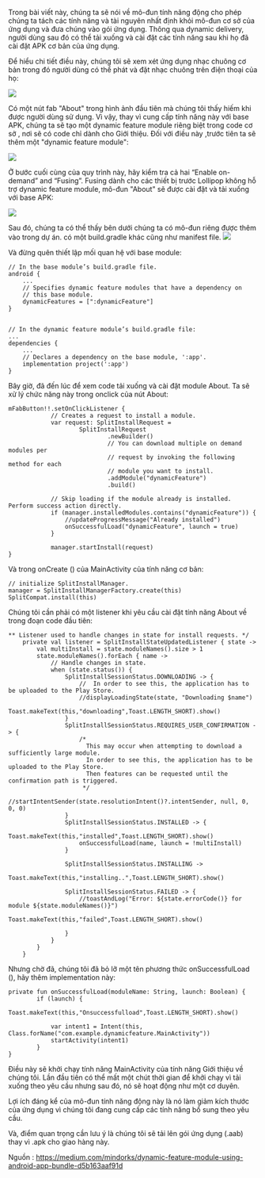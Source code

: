 Trong bài viết này, chúng ta sẽ nói về mô-đun tính năng động cho phép chúng ta tách các tính năng và tài nguyên nhất định khỏi mô-đun cơ sở của ứng dụng và đưa chúng vào gói ứng dụng. Thông qua dynamic delivery, người dùng sau đó có thể tải xuống và cài đặt các tính năng sau khi họ đã cài đặt APK cơ bản của ứng dụng.

Để hiểu chi tiết điều này, chúng tôi sẽ xem xét ứng dụng nhạc chuông cơ bản trong đó người dùng có thể phát và đặt nhạc chuông trên điện thoại của họ:

![](https://cdn-images-1.medium.com/max/800/1*afTQMgnq9LJ436ZpcipXLQ.png)

Có một nút fab "About" trong hình ảnh đầu tiên mà chúng tôi thấy hiếm khi được người dùng sử dụng. Vì vậy, thay vì cung cấp tính năng này với base APK, chúng ta sẽ tạo một dynamic feature module riêng biệt trong code cơ sở , nơi sẽ có code chỉ dành cho Giới thiệu. Đối với điều này ,trước tiên ta sẽ thêm một "dynamic feature module":

![](https://cdn-images-1.medium.com/max/800/1*u3ybq2sMUdT7XdomhA06BQ.png)

Ở bước cuối cùng của quy trình này, hãy kiểm tra cả hai “Enable on-demand” and “Fusing”. 
Fusing dành cho các thiết bị trước Lollipop không hỗ trợ dynamic feature module, mô-đun "About"  sẽ được cài đặt và tải xuống với base APK:

![](https://cdn-images-1.medium.com/max/800/1*R8J4UVuJNVgy-6xOTZV6yg.png)

Sau đó, chúng ta có thể thấy bên dưới chúng ta có mô-đun riêng được thêm vào trong dự án. có một build.gradle khác cũng như manifest file.
![](https://cdn-images-1.medium.com/max/800/1*YCqDW-_zudsQkwzcN-ODwQ.png)

Và đừng quên thiết lập mối quan hệ với base module:
```
// In the base module’s build.gradle file.
android {
    ...
    // Specifies dynamic feature modules that have a dependency on
    // this base module.
    dynamicFeatures = [":dynamicFeature"]
}
```

```

// In the dynamic feature module’s build.gradle file:
...
dependencies {
    ...
    // Declares a dependency on the base module, ':app'.
    implementation project(':app')
}
```

Bây giờ, đã đến lúc để xem code tải xuống và cài đặt module About. Ta sẽ xử lý chức năng này trong onclick của nút About:
```
mFabButton!!.setOnClickListener {
            // Creates a request to install a module.
            var request: SplitInstallRequest =
                    SplitInstallRequest
                            .newBuilder()
                            // You can download multiple on demand modules per
                            // request by invoking the following method for each
                            // module you want to install.
                            .addModule("dynamicFeature")
                            .build()

            // Skip loading if the module already is installed. Perform success action directly.
            if (manager.installedModules.contains("dynamicFeature")) {
                //updateProgressMessage("Already installed")
                onSuccessfulLoad("dynamicFeature", launch = true)
            }

            manager.startInstall(request)
}
```
Và trong onCreate () của MainActivity của tính năng cơ bản:
```
// initialize SplitInstallManager.
manager = SplitInstallManagerFactory.create(this)
SplitCompat.install(this)
```
Chúng tôi cần phải có một listener khi yêu cầu cài đặt tính năng About về trong đoạn code đầu tiên:
```
** Listener used to handle changes in state for install requests. */
    private val listener = SplitInstallStateUpdatedListener { state ->
        val multiInstall = state.moduleNames().size > 1
        state.moduleNames().forEach { name ->
            // Handle changes in state.
            when (state.status()) {
                SplitInstallSessionStatus.DOWNLOADING -> {
                    //  In order to see this, the application has to be uploaded to the Play Store.
                    //displayLoadingState(state, "Downloading $name")
                    Toast.makeText(this,"downloading",Toast.LENGTH_SHORT).show()
                }
                SplitInstallSessionStatus.REQUIRES_USER_CONFIRMATION -> {
                    /*
                      This may occur when attempting to download a sufficiently large module.
                      In order to see this, the application has to be uploaded to the Play Store.
                      Then features can be requested until the confirmation path is triggered.
                     */
                    //startIntentSender(state.resolutionIntent()?.intentSender, null, 0, 0, 0)
                }
                SplitInstallSessionStatus.INSTALLED -> {
                    Toast.makeText(this,"installed",Toast.LENGTH_SHORT).show()
                    onSuccessfulLoad(name, launch = !multiInstall)
                }

                SplitInstallSessionStatus.INSTALLING ->
                    Toast.makeText(this,"installing..",Toast.LENGTH_SHORT).show()

                SplitInstallSessionStatus.FAILED -> {
                    //toastAndLog("Error: ${state.errorCode()} for module ${state.moduleNames()}")
                    Toast.makeText(this,"failed",Toast.LENGTH_SHORT).show()

                }
            }
        }
    }
```
Nhưng chờ đã, chúng tôi đã bỏ lỡ một tên phương thức onSuccessfulLoad (), hãy thêm implementation này:

```
private fun onSuccessfulLoad(moduleName: String, launch: Boolean) {
        if (launch) {
            Toast.makeText(this,"Onsuccessfulload",Toast.LENGTH_SHORT).show()

            var intent1 = Intent(this, Class.forName("com.example.dynamicfeature.MainActivity"))
            startActivity(intent1)
        }        
}
```

Điều này sẽ khởi chạy tính năng MainActivity của tính năng Giới thiệu về chúng tôi. Lần đầu tiên có thể mất một chút thời gian để khởi chạy vì tải xuống theo yêu cầu nhưng sau đó, nó sẽ hoạt động như một cơ duyên.

Lợi ích đáng kể của mô-đun tính năng động này là nó làm giảm kích thước của ứng dụng vì chúng tôi đang cung cấp các tính năng bổ sung theo yêu cầu.

Và, điểm quan trọng cần lưu ý là chúng tôi sẽ tải lên gói ứng dụng (.aab) thay vì .apk cho giao hàng này.

Nguồn : https://medium.com/mindorks/dynamic-feature-module-using-android-app-bundle-d5b163aaf91d